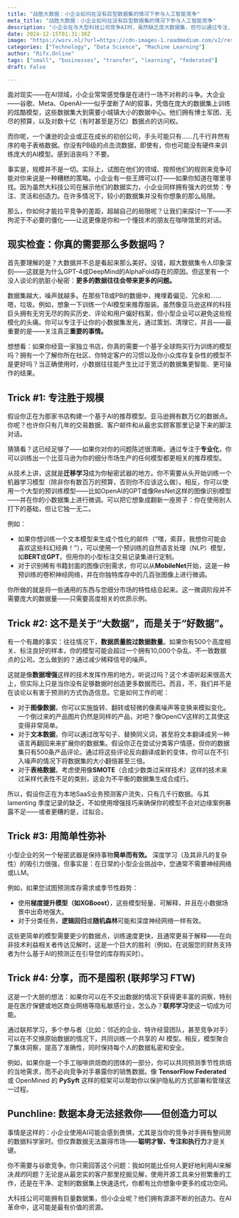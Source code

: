 ```yaml
---
title: "战胜大数据：小企业如何在没有巨型数据集的情况下参与人工智能竞争"
meta_title: "战胜大数据：小企业如何在没有巨型数据集的情况下参与人工智能竞争"
description: "小企业在与大型科技公司竞争AI时，虽然缺乏庞大数据集，但可以通过专注、灵活性和创造力来弥补这一劣势。文章指出，小企业应利用迁移学习、数据增强和简单模型等技术，专注于高质量数据而非数量。此外，联邦学习可让多方合作而不交换数据，提升模型准确性。最终，成功的关键在于聪明的策略和执行力，而非单纯依赖数据。"
date: 2024-12-15T01:31:38Z
image: "https://wsrv.nl/?url=https://cdn-images-1.readmedium.com/v2/resize:fit:800/1*FP5IRsbc4yLNIikQcMKEPw.jpeg"
categories: ["Technology", "Data Science", "Machine Learning"]
author: "Rifx.Online"
tags: ["small", "businesses", "transfer", "learning", "federated"]
draft: False

---
```






面对现实——在AI领域，小企业常常感觉像是在进行一场不对称的斗争。大企业——谷歌、Meta、OpenAI——似乎垄断了AI的叙事，凭借在庞大的数据集上训练的炫酷模型，这些数据集大到需要小城镇大小的数据中心。他们拥有博士军团、无尽的预算，以及对数十亿（有时甚至是万亿）数据点的访问权。

而你呢，一个谦逊的企业或正在成长的初创公司，手头可能只有……几千行井然有序的电子表格数据。你没有PB级的点击流数据，即使有，你也可能没有硬件来训练庞大的AI模型。感到沮丧吗？不要。

事实是，规模并不是一切。实际上，试图在他们的领域、按照他们的规则来竞争可能对你来说是一种糟糕的策略。小企业有一些王牌可以打——如果你知道在哪里寻找。因为虽然大科技公司在展示他们的数据实力，小企业同样拥有强大的优势：专注、灵活和创造力。在许多情况下，较小的数据集并没有你想象的那么局限。

那么，你如何才能拉平竞争的差距，超越自己的局限呢？让我们来探讨一下——不拘泥于不必要的僵化——让这更像是你和一个懂技术的朋友在咖啡馆里的对话。

## 现实检查：你真的需要那么多数据吗？

首先要理解的是？大数据并不总是看起来那么美好。没错，超大数据集令人印象深刻——这就是为什么GPT-4或DeepMind的AlphaFold存在的原因。但这里有一个没人谈论的肮脏小秘密：**更多的数据往往会带来更多的问题。**

数据集越大，噪声就越多。在那些TB或PB的数据中，掩埋着偏见、冗余和……嗯，垃圾。例如，想象一下训练一个AI模型来推荐服装。虽然像亚马逊这样的科技巨头拥有无穷无尽的购买历史、评论和用户偏好档案，但小型企业可以避免这些规模化的头痛。你可以专注于让你的小数据集发光，通过策划、清理它，并且——最重要的是——关注真正**重要的事情。**

想想看：如果你经营一家独立书店，你真的需要一个基于全球购买行为训练的模型吗？拥有一个了解你所在社区、你特定客户的习惯以及你小众库存复杂性的模型不是更好吗？当正确使用时，小数据往往能产生比过于宽泛的数据集更智能、更可操作的结果。

## Trick \#1: 专注胜于规模

假设你正在为那家书店构建一个基于AI的推荐模型。亚马逊拥有数万亿的数据点。你呢？也许你只有几年的交易数据、客户邮件和从最忠实顾客那里记录下来的脚注对话。

猜猜看？这已经足够了——如果你对你的问题陈述很清晰。通过专注于**专业化**，你可以训练出一个比亚马逊为你的细分市场生产的任何模型都更相关的推荐模型。

从技术上讲，这就是**迁移学习**成为你秘密武器的地方。你不需要从头开始训练一个机器学习模型（除非你有数百万的预算，否则你不应该这么做）。相反，你可以使用一个大型的预训练模型——比如OpenAI的GPT或像ResNet这样的图像识别模型——并在你的小数据集上进行微调。可以把它想象成翻新一座房子：你在使用别人打下的基础，但让它独一无二。

例如：

* 如果你想训练一个文本模型来生成个性化的邮件（“嘿，索菲，我想你可能会喜欢这些科幻经典！”），可以使用一个预训练的自然语言处理（NLP）模型，如**BERT**或**GPT**，但用你的小型标注交易记录集进行定制。
* 对于识别稀有书籍封面的图像识别需求，你可以从**MobileNet**开始，这是一种预训练的卷积神经网络，并在你独特库存中的几百张图像上进行微调。

你所做的就是将一些通用的东西与您细分市场的特性结合起来。这一微调阶段并不需要庞大的数据量——只需要高度相关的优质示例。

## Trick \#2: 这不是关于“大数据”，而是关于“好数据”。

有一个有趣的事实：往往情况下，**数据质量胜过数据数量**。如果你有500个高度相关、标注良好的样本，你的模型可能会超过一个拥有10,000个杂乱、不一致数据点的公司。怎么做到的？通过减少稀释信号的噪声。

这就是像**数据增强**这样的技术发挥作用的地方。听说过吗？这个术语听起来很高大上，但实际上只是当你没有足够数据时创造更多数据而已。而且，不，我们并不是在谈论以有害于预测的方式伪造信息。它是如何工作的呢：

* 对于**图像数据**，你可以实施旋转、翻转或轻微的像素噪声等变换来模拟变化。一个倒过来的产品图片仍然是同样的产品，对吧？像OpenCV这样的工具使这变得非常简单。
* 对于**文本数据**，你可以通过改写句子、替换同义词，甚至将文本翻译成另一种语言再翻回来来扩展你的数据集。假设你正在尝试分类客户情感，但你的数据集只有500条产品评论。通过将这些评论反向翻译成新的变体，你可以在不引入噪声的情况下将数据集的大小翻倍甚至三倍。
* 对于**表格数据**，考虑使用像**SMOTE**（合成少数类过采样技术）这样的技术来过采样代表性不足的类别，这会为不平衡的数据集生成合成行。

所以，假设你正在为本地SaaS业务预测客户流失，只有几千行数据。与其 lamenting 季度记录的缺乏，不如使用增强技巧来确保你的模型不会对边缘案例暴露不足——或者更糟的是，过拟合。

## Trick \#3: 用简单性弥补

小型企业的另一个秘密武器是保持事物**简单而有效。** 深度学习（及其非凡的复杂性）的吸引力很强，但事实是：在日常的小型企业挑战中，您通常不需要神经网络或LLM。

例如，如果您试图预测库存需求或季节性趋势：

* 使用**梯度提升模型（如XGBoost）**，这些模型轻量、可解释，并且在小数据场景中出奇地强大。
* 对于分类任务，**逻辑回归**或**随机森林**可能和深度神经网络一样有效。

这些更简单的模型需要更少的数据点，训练速度更快，且通常更易于解释——在向非技术利益相关者传达见解时，这是一个巨大的胜利（例如，在说服您的财务支持者为什么基于AI的预测正在引导您的库存购买时）。

## Trick \#4: 分享，而不是囤积 (联邦学习 FTW)

这是一个大胆的想法：如果你可以在不交出数据的情况下获得更丰富的洞察，特别是在医疗保健或地区商业网络等隐私敏感行业，怎么办？**联邦学习**使这一切成为可能。

通过联邦学习，多个参与者（比如：邻近的企业、特许经营团队，甚至竞争对手）可以在不交换原始数据的情况下，共同训练一个共享的 AI 模型。相反，模型聚合了集体洞察，提高了准确性，同时保持每个人的数据私密和安全。

例如，如果你是一个手工咖啡烘焙商的团体的一部分，你可以共同预测季节性烘焙的当地需求，而不必向竞争对手暴露你的销售数据。像 **TensorFlow Federated** 或 OpenMined 的 **PySyft** 这样的框架可以帮助你以保护隐私的方式部署和管理这一过程。

## Punchline: 数据本身无法拯救你——但创造力可以

事情是这样的：小企业使用AI可能会感到畏惧，尤其是当你的竞争对手拥有整间房的数据科学家时。但仅靠数据无法赢得市场——**聪明才智、专注和执行力**才是关键。

你不需要与谷歌竞争。你只需回答这个问题：我如何能比任何人更好地利用AI来解决*我的*问题？无论是从最忠实的客户那里挖掘见解，使用开源工具来分担繁重的工作，还是在干净、定制的数据集上快速迭代，你都有比你想象中更多的成功空间。

大科技公司可能拥有巨量数据集，但小企业呢？他们拥有源源不断的创造力。在AI革命中，这可能是最有价值的资源。

